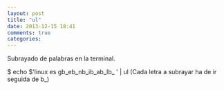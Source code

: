 ```yaml
---
layout: post
title: "ul"
date: 2013-12-15 18:41
comments: true
categories: 
---
```

Subrayado de palabras en la terminal.

$ echo $'linux es gb_eb_nb_ib_ab_lb_ ' | ul (Cada letra a subrayar ha de ir seguida de b_)

